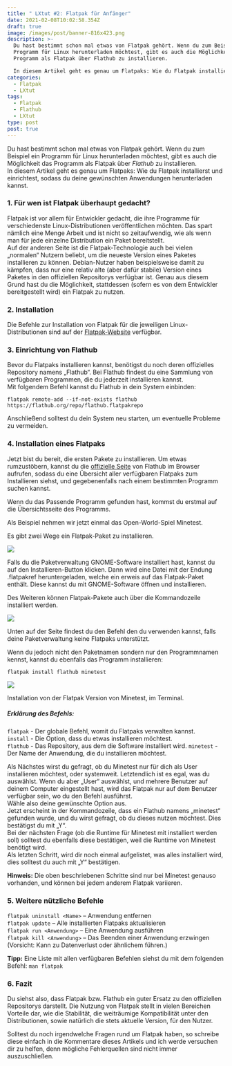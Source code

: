 ```yaml
---
title: " LXtut #2: Flatpak für Anfänger"
date: 2021-02-08T10:02:58.354Z
draft: true
image: /images/post/banner-816x423.png
description: >-
  Du hast bestimmt schon mal etwas von Flatpak gehört. Wenn du zum Beispiel ein
  Programm für Linux herunterladen möchtest, gibt es auch die Möglichkeit das
  Programm als Flatpak über Flathub zu installieren.

  In diesem Artikel geht es genau um Flatpaks: Wie du Flatpak installierst und einrichtest, sodass du deine gewünschten Anwendungen herunterladen kannst.
categories:
  - Flatpak
  - LXtut
tags:
  - Flatpak
  - Flathub
  - LXtut
type: post
post: true
---
```

 Du hast bestimmt schon mal etwas von Flatpak gehört. Wenn du zum Beispiel ein Programm für Linux herunterladen möchtest, gibt es auch die Möglichkeit das Programm als Flatpak über *Flathub* zu installieren.\
In diesem Artikel geht es genau um Flatpaks: Wie du Flatpak installierst und einrichtest, sodass du deine gewünschten Anwendungen herunterladen kannst.

### 1. Für wen ist Flatpak überhaupt gedacht?

Flatpak ist vor allem für Entwickler gedacht, die ihre Programme für verschiedenste Linux-Distributionen veröffentlichen möchten. Das spart nämlich eine Menge Arbeit und ist nicht so zeitaufwendig, wie als wenn man für jede einzelne Distribution ein Paket bereitstellt.\
Auf der anderen Seite ist die Flatpak-Technologie auch bei vielen „normalen“ Nutzern beliebt, um die neueste Version eines Paketes installieren zu können. Debian-Nutzer haben beispielsweise damit zu kämpfen, dass nur eine relativ alte (aber dafür stabile) Version eines Paketes in den offiziellen Repositorys verfügbar ist. Genau aus diesem Grund hast du die Möglichkeit, stattdessen (sofern es von dem Entwickler bereitgestellt wird) ein Flatpak zu nutzen.

### 2. Installation

Die Befehle zur Installation von Flatpak für die jeweiligen Linux-Distributionen sind auf der [Flatpak-Website](https://flatpak.org/setup/) verfügbar.

### 3. Einrichtung von Flathub

Bevor du Flatpaks installieren kannst, benötigst du noch deren offizielles Repository namens „Flathub“. Bei Flathub findest du eine Sammlung von verfügbaren Programmen, die du jederzeit installieren kannst.\
Mit folgendem Befehl kannst du Flathub in dein System einbinden:

`flatpak remote-add --if-not-exists flathub https://flathub.org/repo/flathub.flatpakrepo`

Anschließend solltest du dein System neu starten, um eventuelle Probleme zu vermeiden.

### 4. Installation eines Flatpaks

Jetzt bist du bereit, die ersten Pakete zu installieren. Um etwas rumzustöbern, kannst du die [offizielle Seite](https://flathub.org) von Flathub im Browser aufrufen, sodass du eine Übersicht aller verfügbaren Flatpaks zum Installieren siehst, und gegebenenfalls nach einem bestimmten Programm suchen kannst.

Wenn du das Passende Programm gefunden hast,
kommst du erstmal auf die Übersichtsseite des Programms.

Als Beispiel nehmen wir jetzt einmal das Open-World-Spiel Minetest.

Es gibt zwei Wege ein Flatpak-Paket zu installieren.

![](/images/post/bildschirmfoto-von-2021-02-08-09-48-41.png)

Falls du die Paketverwaltung GNOME-Software installiert hast, kannst du auf den Installieren-Button klicken. Dann wird eine Datei mit der Endung .flatpakref heruntergeladen, welche ein erweis auf das Flatpak-Paket enthält. Diese kannst du mit GNOME-Software öffnen und installieren.

Des Weiteren können Flatpak-Pakete auch über die Kommandozeile installiert werden.

![](/images/post/bildschirmfoto-von-2021-02-08-09-48-53.png)

Unten auf der Seite findest du den Befehl den du verwenden kannst, falls deine Paketverwaltung keine Flatpaks unterstützt.

Wenn du jedoch nicht den Paketnamen sondern nur den Programmnamen kennst, kannst du ebenfalls das Programm installieren:

`flatpak install flathub minetest`

![](/images/post/terminal-beispiel-flatpak-installation-1024x484.png)

Installation von der Flatpak Version von Minetest, im Terminal.

##### Erklärung des Befehls:

`flatpak`  - Der globale Befehl, womit du Flatpaks verwalten kannst.\
`install`  - Die Option, dass du etwas installieren möchtest.\
`flathub`  - Das Repository, aus dem die Software installiert wird. 
`minetest` - Der Name der Anwendung, die du installieren möchtest.

Als Nächstes wirst du gefragt, ob du Minetest nur für dich als User installieren möchtest, oder systemweit. Letztendlich ist es egal, was du auswählst. Wenn du aber „User“ auswählst, und mehrere Benutzer auf deinem Computer eingestellt hast, wird das Flatpak nur auf dem Benutzer verfügbar sein, wo du den Befehl ausführst.\
Wähle also deine gewünschte Option aus.\
Jetzt erscheint in der Kommandozeile, dass ein Flathub namens „minetest“ gefunden wurde, und du wirst gefragt, ob du dieses nutzen möchtest. Dies bestätigst du mit „Y“.\
Bei der nächsten Frage (ob die Runtime für Minetest mit installiert werden soll) solltest du ebenfalls diese bestätigen, weil die Runtime von Minetest benötigt wird.\
Als letzten Schritt, wird dir noch einmal aufgelistet, was alles installiert wird, dies solltest du auch mit „Y“ bestätigen.

**Hinweis:** Die oben beschriebenen Schritte sind nur bei Minetest genauso vorhanden, und können bei jedem anderem Flatpak variieren.

### 5. Weitere nützliche Befehle

`flatpak uninstall <Name>` – Anwendung entfernen\
`flatpak update` – Alle installierten Flatpaks aktualisieren\
`flatpak run <Anwendung>` – Eine Anwendung ausführen\
`flatpak kill <Anwendung>` – Das Beenden einer Anwendung erzwingen (Vorsicht: Kann zu Datenverlust oder ähnlichem führen.)

**Tipp:** Eine Liste mit allen verfügbaren Befehlen siehst du mit dem folgenden Befehl: `man flatpak`

### 6. Fazit

Du siehst also, dass Flatpak bzw. Flathub ein guter Ersatz zu den offiziellen Repositorys darstellt. Die Nutzung von Flatpak stellt in vielen Bereichen Vorteile dar, wie die Stabilität, die weiträumige Kompatibilität unter den Distributionen, sowie natürlich die stets aktuelle Version, für den Nutzer.

Solltest du noch irgendwelche Fragen rund um Flatpak haben, so schreibe diese einfach in die Kommentare dieses Artikels und ich werde versuchen dir zu helfen, denn mögliche Fehlerquellen sind nicht immer auszuschließen.
